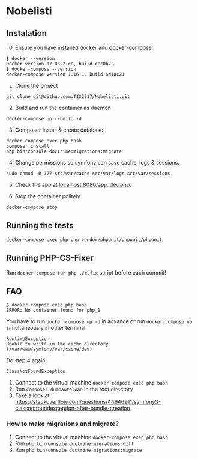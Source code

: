 # Nobelisti

## Instalation

0. Ensure you have installed [docker](https://docs.docker.com/engine/installation/) and [docker-compose](https://docs.docker.com/compose/install/)
```
$ docker --version
Docker version 17.06.2-ce, build cec0b72
$ docker-compose --version
docker-compose version 1.16.1, build 6d1ac21
```

1. Clone the project
```
git clone git@github.com:TIS2017/Nobelisti.git
```

2. Build and run the container as daemon
```
docker-compose up --build -d
```

3. Composer install & create database
```
docker-compose exec php bash
composer install
php bin/console doctrine:migrations:migrate
```

4. Change permissions so symfony can save cache, logs & sessions.
```
sudo chmod -R 777 src/var/cache src/var/logs src/var/sessions
```

5. Check the app at [localhost:8080/app_dev.php](http://localhost:8080/app_dev.php).

6. Stop the container politely
```
docker-compose stop
```

## Running the tests
```
docker-compose exec php php vendor/phpunit/phpunit/phpunit
```

## Running PHP-CS-Fixer

Run `docker-compose run php ./csfix` script before each commit!

## FAQ

```
$ docker-compose exec php bash
ERROR: No container found for php_1
```
You have to run `docker-compose up -d` in advance or run `docker-compose up` simultaneously in other terminal.


```
RuntimeException
Unable to write in the cache directory (/var/www/symfony/var/cache/dev)
```
Do step 4 again.


```
ClassNotFoundException

```
1. Connect to the virtual machine `docker-compose exec php bash`
2. Run `composer dumpautoload` in the root directory
3. Take a look at: https://stackoverflow.com/questions/44946911/symfony3-classnotfoundexception-after-bundle-creation

### How to make migrations and migrate?
1. Connect to the virtual machine `docker-compose exec php bash`
2. Run `php bin/console doctrine:migrations:diff`
3. Run `php bin/console doctrine:migrations:migrate`
